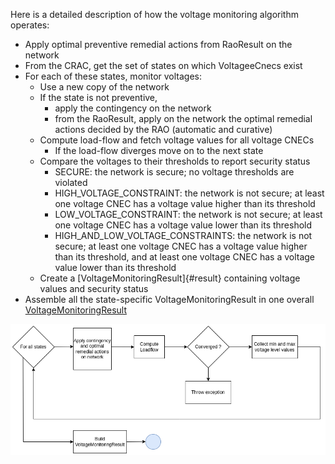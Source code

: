 Here is a detailed description of how the voltage monitoring algorithm operates:
- Apply optimal preventive remedial actions from RaoResult on the network
- From the CRAC, get the set of states on which VoltageeCnecs exist
- For each of these states, monitor voltages:
  - Use a new copy of the network
  - If the state is not preventive,
    - apply the contingency on the network
    - from the RaoResult, apply on the network the optimal remedial actions decided by the RAO (automatic and curative)
  - Compute load-flow and fetch voltage values for all voltage CNECs
    - If the load-flow diverges move on to the next state
  - Compare the voltages to their thresholds to report security status
    - SECURE: the network is secure; no voltage thresholds are violated
    - HIGH_VOLTAGE_CONSTRAINT: the network is not secure; at least one voltage CNEC has a voltage value higher than its threshold
    - LOW_VOLTAGE_CONSTRAINT: the network is not secure; at least one voltage CNEC has a voltage value lower than its threshold
    - HIGH_AND_LOW_VOLTAGE_CONSTRAINTS: the network is not secure; at least one voltage CNEC has a voltage value higher than its threshold,
      and at least one voltage CNEC has a voltage value lower than its threshold
  - Create a [VoltageMonitoringResult]{#result} containing voltage values and security status
- Assemble all the state-specific VoltageMonitoringResult in one overall [VoltageMonitoringResult](#result)
  
![Voltage monitoring algorithm](/assets/img/voltage_monitoring_algorithm.png)
